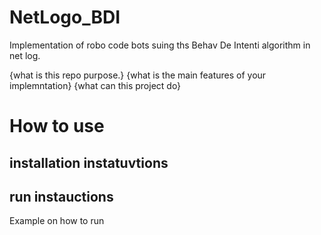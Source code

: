 # NetLogo_BDI

Implementation of robo code bots suing ths Behav De Intenti algorithm in net log.

{what is this repo purpose.}
{what is the main features of your implemntation}
{what can this project do}

# How to use

## installation instatuvtions

## run instauctions

Example on how to run
